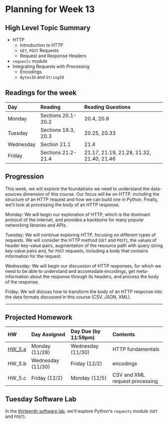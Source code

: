 # Planning for Week 13

## High Level Topic Summary

  - HTTP
    - Introduction to HTTP
    - `GET`, `POST` Requests
    - Request and Response Headers
  - `requests` module
  - Integrating Requests with Processing
    - Encodings
    - `BytesIO` and `StringIO`

## Readings for the week

Day        | Reading      | Reading Questions
:--------- |:-------------|:----------------------------------
Monday     | Sections 20.1-20.2 | 20.4, 20.8
Tuesday    | Sections 19.3, 20.3 | 20.25, 20.33
Wednesday  | Section 21.1 | 21.4
Friday     | Sections 21.2-21.4 | 21.17, 21.19, 21.28, 21.32, 21.40, 21.46

## Progression

This week, we will explore the foundations we need to understand the data-sources dimension of this course.  Our focus will be on HTTP, including the structure of an HTTP request and how we can build one in Python.  Finally, we'll look at processing the body of an HTTP response.

Monday:  We will begin our exploration of HTTP, which is the dominant protocol of the internet, and provides a backbone for many popular networking libraries and APIs.

Tuesday: We will continue exploring HTTP, focusing on different types of requests.  We will consider the HTTP method (`GET` and `POST`), the values of header key-value pairs, augmentation of the resource path with query string key-value pairs and, for `POST` requests, including a body that contains information for the request.

Wednesday: We will begin our discussion of HTTP responses, for which we need to be able to understand and accomodate encodings, get meta-information about the response through its headers, and process the body of the response.

Friday: We will discuss how to transform the body of an HTTP response into the data formats discussed in this course (CSV, JSON, XML).

---

## Projected Homework

HW | Day Assigned  | Day Due (by 11:59pm) | Contents
:--|:--------|:--------|:------------
[HW_5.a](../hw/HW_5.a/README.md) | Monday (11/28) | Wednesday (11/30) | HTTP fundamentals
HW_5.b | Wednesday (11/30) | Friday (12/2) | encodings
HW_5.c | Friday (12/2) | Monday (12/5) | CSV and XML request processing

## Tuesday Software Lab

In the [thirteenth software lab](../sw_lab/lab_13/README.md), we'll explore Python's `requests` module (`GET` and `POST`).